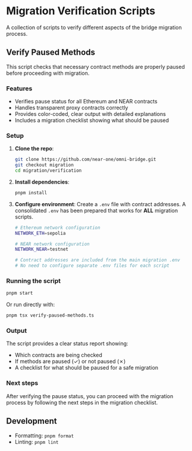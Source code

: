 # Migration Verification Scripts

A collection of scripts to verify different aspects of the bridge migration process.

## Verify Paused Methods

This script checks that necessary contract methods are properly paused before proceeding with migration.

### Features

- Verifies pause status for all Ethereum and NEAR contracts
- Handles transparent proxy contracts correctly
- Provides color-coded, clear output with detailed explanations
- Includes a migration checklist showing what should be paused

### Setup

1. **Clone the repo**:
   ```bash
   git clone https://github.com/near-one/omni-bridge.git
   git checkout migration
   cd migration/verification
   ```

2. **Install dependencies**:
   ```bash
   pnpm install
   ```

3. **Configure environment**:
   Create a `.env` file with contract addresses. A consolidated `.env` has been prepared that works for **ALL** migration scripts.

   ```bash
   # Ethereum network configuration
   NETWORK_ETH=sepolia
   
   # NEAR network configuration  
   NETWORK_NEAR=testnet
   
   # Contract addresses are included from the main migration .env
   # No need to configure separate .env files for each script
   ```

### Running the script

```bash
pnpm start
```

Or run directly with:

```bash
pnpm tsx verify-paused-methods.ts
```

### Output

The script provides a clear status report showing:
- Which contracts are being checked
- If methods are paused (✓) or not paused (✗)
- A checklist for what should be paused for a safe migration

### Next steps

After verifying the pause status, you can proceed with the migration process by following the next steps in the migration checklist.

## Development

- Formatting: `pnpm format`
- Linting: `pnpm lint`